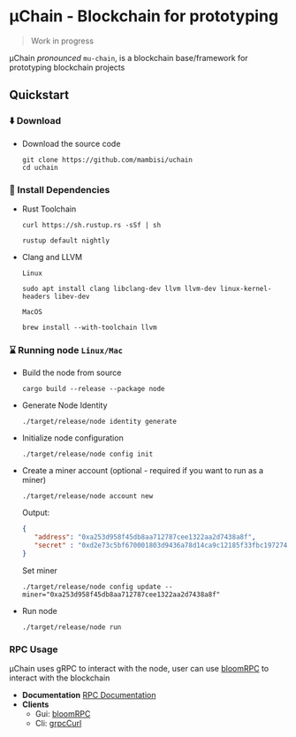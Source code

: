 # µChain - Blockchain for prototyping
> Work in progress

µChain _pronounced_ `mu-chain`, is a blockchain base/framework for prototyping blockchain projects
## Quickstart

### ⬇️ Download

* Download the source code
    ```shell
   git clone https://github.com/mambisi/uchain
    cd uchain
    ```
   
### 🧰 Install Dependencies
* Rust Toolchain
    ```shell
    curl https://sh.rustup.rs -sSf | sh
    ```
    ```shell
    rustup default nightly
    ```
* Clang and LLVM

    `Linux`
    ```shell
    sudo apt install clang libclang-dev llvm llvm-dev linux-kernel-headers libev-dev
    ```
    `MacOS`
    ```shell
    brew install --with-toolchain llvm
    ```
### ⌛️ Running node `Linux/Mac`
* Build the node from source
    ```shell
    cargo build --release --package node
    ```
* Generate Node Identity
    ```shell
    ./target/release/node identity generate
    ```
* Initialize node configuration
    ```shell
    ./target/release/node config init
    ```
* Create a miner account (optional - required if you want to run as a miner)
    ```shell
    ./target/release/node account new
    ```
    Output:
    ```json
    {
       "address": "0xa253d958f45db8aa712787cee1322aa2d7438a8f",
       "secret" : "0xd2e73c5bf670001803d9436a78d14ca9c12185f33fbc197274a104d817a088ab"
    }
    ```
   Set miner
    ```shell
    ./target/release/node config update --miner="0xa253d958f45db8aa712787cee1322aa2d7438a8f"
    ```
* Run node
    ```shell
    ./target/release/node run
    ```

### RPC Usage
µChain uses gRPC to interact with the node, user can use [bloomRPC](https://github.com/bloomrpc/bloomrpc.git) to interact with the blockchain
* **Documentation**
[RPC Documentation](/docs/rpc.md)
* **Clients**
  * Gui: [bloomRPC](https://github.com/bloomrpc/bloomrpc.git)
  * Cli: [grpcCurl](https://github.com/fullstorydev/grpcurl)

